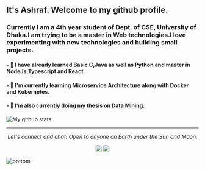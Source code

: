 ## It's Ashraf. Welcome to my github profile.
### Currently I am a 4th year student of Dept. of CSE, University of Dhaka.I am trying to be a master in Web technologies.I love experimenting with new technologies and building small projects.

#### - 🔭 I have already learned Basic C,Java as well as Python and master in NodeJs,Typescript and React.
#### - 🔭 I'm currently learning Microservice Architecture along with Docker and Kubernetes.
#### - 🌱 I’m also currently doing my thesis on Data Mining.



![My github stats](https://github-readme-stats.vercel.app/api?username=ashrafhussain17&show_icons=true)


<hr>
<p align="center">
  <i>Let's connect and chat! Open to anyone on Earth under the Sun and Moon.</i>

  <p align="center">
    <a href="https://www.linkedin.com/in/ashraf-hussain-0a13a9148/" alt="Linkedin"><img src="https://github.com/imdhruv99/imdhruv99/blob/master/readme/linkedin-fill.svg"></a>
   <a href="mailto:ashrafhussain.2317.csedu@gmail.com" alt="Contact me"><img src="https://github.com/imdhruv99/imdhruv99/blob/master/readme/mail-fill.svg"></a>
  </p>
  

</p>


<img src="https://github.com/imdhruv99/imdhruv99/blob/master/readme/bottom.svg" alt="bottom">
